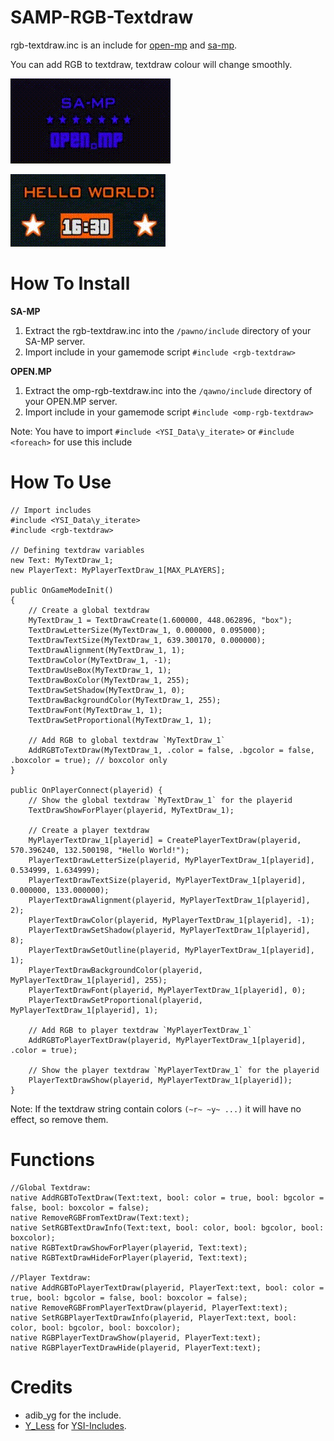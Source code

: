 # SAMP-RGB-Textdraw
rgb-textdraw.inc is an include for [open-mp](//open.mp/) and [sa-mp](//sa-mp.com/).

You can add RGB to textdraw, textdraw colour will change smoothly.

![Alt Text](gif_rgb_textdraw_1.gif)

![Alt Text](gif_rgb_textdraw_2.gif)

# How To Install
**SA-MP**
1. Extract the rgb-textdraw.inc into the `/pawno/include` directory of your SA-MP server.
2. Import include in your gamemode script `#include <rgb-textdraw>`

**OPEN.MP**
1. Extract the omp-rgb-textdraw.inc into the `/qawno/include` directory of your OPEN.MP server.
2. Import include in your gamemode script `#include <omp-rgb-textdraw>`

Note: You have to import `#include <YSI_Data\y_iterate>` or `#include <foreach>` for use this include

# How To Use
```pawn
// Import includes
#include <YSI_Data\y_iterate>
#include <rgb-textdraw>

// Defining textdraw variables
new Text: MyTextDraw_1;
new PlayerText: MyPlayerTextDraw_1[MAX_PLAYERS];

public OnGameModeInit() 
{
	// Create a global textdraw
	MyTextDraw_1 = TextDrawCreate(1.600000, 448.062896, "box");
	TextDrawLetterSize(MyTextDraw_1, 0.000000, 0.095000);
	TextDrawTextSize(MyTextDraw_1, 639.300170, 0.000000);
	TextDrawAlignment(MyTextDraw_1, 1);
	TextDrawColor(MyTextDraw_1, -1);
	TextDrawUseBox(MyTextDraw_1, 1);
	TextDrawBoxColor(MyTextDraw_1, 255);
	TextDrawSetShadow(MyTextDraw_1, 0);
	TextDrawBackgroundColor(MyTextDraw_1, 255);
	TextDrawFont(MyTextDraw_1, 1);
	TextDrawSetProportional(MyTextDraw_1, 1);
	
	// Add RGB to global textdraw `MyTextDraw_1`
	AddRGBToTextDraw(MyTextDraw_1, .color = false, .bgcolor = false, .boxcolor = true); // boxcolor only
}

public OnPlayerConnect(playerid) {
	// Show the global textdraw `MyTextDraw_1` for the playerid
	TextDrawShowForPlayer(playerid, MyTextDraw_1);
	
	// Create a player textdraw
	MyPlayerTextDraw_1[playerid] = CreatePlayerTextDraw(playerid, 570.396240, 132.500198, "Hello World!");
	PlayerTextDrawLetterSize(playerid, MyPlayerTextDraw_1[playerid], 0.534999, 1.634999);
	PlayerTextDrawTextSize(playerid, MyPlayerTextDraw_1[playerid], 0.000000, 133.000000);
	PlayerTextDrawAlignment(playerid, MyPlayerTextDraw_1[playerid], 2);
	PlayerTextDrawColor(playerid, MyPlayerTextDraw_1[playerid], -1);
	PlayerTextDrawSetShadow(playerid, MyPlayerTextDraw_1[playerid], 8);
	PlayerTextDrawSetOutline(playerid, MyPlayerTextDraw_1[playerid], 1);
	PlayerTextDrawBackgroundColor(playerid, MyPlayerTextDraw_1[playerid], 255);
	PlayerTextDrawFont(playerid, MyPlayerTextDraw_1[playerid], 0);
	PlayerTextDrawSetProportional(playerid, MyPlayerTextDraw_1[playerid], 1);
	
	// Add RGB to player textdraw `MyPlayerTextDraw_1`
	AddRGBToPlayerTextDraw(playerid, MyPlayerTextDraw_1[playerid], .color = true);
	
	// Show the player textdraw `MyPlayerTextDraw_1` for the playerid
	PlayerTextDrawShow(playerid, MyPlayerTextDraw_1[playerid]);
}
```

Note: If the textdraw string contain colors `(~r~ ~y~ ...)` it will have no effect, so remove them.

# Functions
```pawn
//Global Textdraw:
native AddRGBToTextDraw(Text:text, bool: color = true, bool: bgcolor = false, bool: boxcolor = false);
native RemoveRGBFromTextDraw(Text:text);
native SetRGBTextDrawInfo(Text:text, bool: color, bool: bgcolor, bool: boxcolor);
native RGBTextDrawShowForPlayer(playerid, Text:text);
native RGBTextDrawHideForPlayer(playerid, Text:text);

//Player Textdraw:
native AddRGBToPlayerTextDraw(playerid, PlayerText:text, bool: color = true, bool: bgcolor = false, bool: boxcolor = false);
native RemoveRGBFromPlayerTextDraw(playerid, PlayerText:text);
native SetRGBPlayerTextDrawInfo(playerid, PlayerText:text, bool: color, bool: bgcolor, bool: boxcolor);
native RGBPlayerTextDrawShow(playerid, PlayerText:text);
native RGBPlayerTextDrawHide(playerid, PlayerText:text);
```

# Credits
* adib_yg for the include.
* [Y_Less](//github.com/Y-Less/) for [YSI-Includes](https://github.com/pawn-lang/YSI-Includes).
